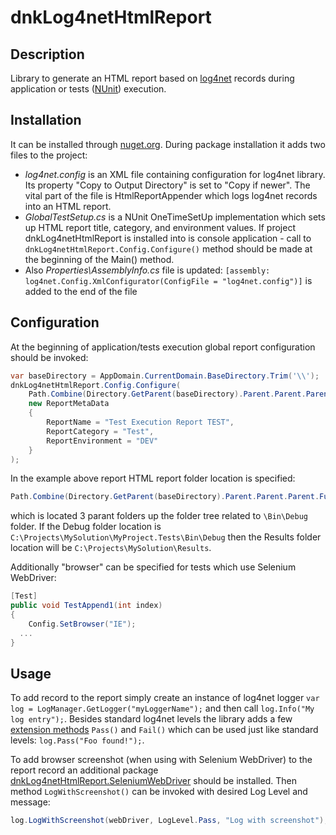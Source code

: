 # dnkLog4netHtmlReport

## Description
Library to generate an HTML report based on [log4net](https://logging.apache.org/log4net/) records during application or tests ([NUnit](http://nunit.org/)) execution.

## Installation
It can be installed through [nuget.org](https://www.nuget.org/packages/dnkLog4netHtmlReport/).
During package installation it adds two files to the project:
 * *log4net.config* is an XML file containing configuration for log4net library. Its property "Copy to Output Directory" is set to "Copy if newer". The vital part of the file is HtmlReportAppender which logs log4net records into an HTML report.
 * *GlobalTestSetup.cs* is a NUnit OneTimeSetUp implementation which sets up HTML report title, category, and environment values. If project dnkLog4netHtmlReport is installed into is console application - call to `dnkLog4netHtmlReport.Config.Configure()` method should be made at the beginning of the Main() method.
 * Also *Properties\AssemblyInfo.cs* file is updated: `[assembly: log4net.Config.XmlConfigurator(ConfigFile = "log4net.config")]` is added to the end of the file

## Configuration
At the beginning of application/tests execution global report configuration should be invoked:
```C#
var baseDirectory = AppDomain.CurrentDomain.BaseDirectory.Trim('\\');
dnkLog4netHtmlReport.Config.Configure(
	Path.Combine(Directory.GetParent(baseDirectory).Parent.Parent.Parent.FullName, "Results"),
	new ReportMetaData
	{
		ReportName = "Test Execution Report TEST",
		ReportCategory = "Test",
		ReportEnvironment = "DEV"
	}
);
```

In the example above report HTML report folder location is specified:
```C#
Path.Combine(Directory.GetParent(baseDirectory).Parent.Parent.Parent.FullName, "Results")
```
which is located 3 parant folders up the folder tree related to `\Bin\Debug` folder.
If the Debug folder location is `C:\Projects\MySolution\MyProject.Tests\Bin\Debug` then the Results folder location will be `C:\Projects\MySolution\Results`.

Additionally "browser" can be specified for tests which use Selenium WebDriver:
```C#
[Test]
public void TestAppend1(int index)
{
	Config.SetBrowser("IE");
  ...
}
```

## Usage
To add record to the report simply create an instance of log4net logger `var log = LogManager.GetLogger("myLoggerName");` and then call `log.Info("My log entry");`.
Besides standard log4net levels the library adds a few [extension methods](https://github.com/dnknitro/dnkLog4netHtmlReport/blob/master/src/dnkLog4netHtmlReport/LogExtensions.cs) `Pass()` and `Fail()` which can be used just like standard levels: `log.Pass("Foo found!");`.

To add browser screenshot (when using with Selenium WebDriver) to the report record an additional package [dnkLog4netHtmlReport.SeleniumWebDriver](https://www.nuget.org/packages/dnkLog4netHtmlReport.SeleniumWebDriver/) should be installed. 
Then method `LogWithScreenshot()` can be invoked with desired Log Level and message:
```C#
log.LogWithScreenshot(webDriver, LogLevel.Pass, "Log with screenshot");
```
